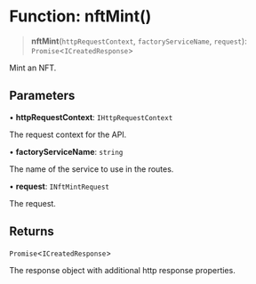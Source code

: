 # Function: nftMint()

> **nftMint**(`httpRequestContext`, `factoryServiceName`, `request`): `Promise`\<`ICreatedResponse`\>

Mint an NFT.

## Parameters

• **httpRequestContext**: `IHttpRequestContext`

The request context for the API.

• **factoryServiceName**: `string`

The name of the service to use in the routes.

• **request**: `INftMintRequest`

The request.

## Returns

`Promise`\<`ICreatedResponse`\>

The response object with additional http response properties.
